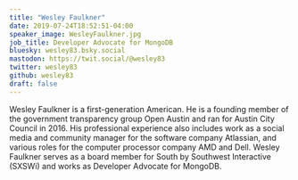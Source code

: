 ```yaml
---
title: "Wesley Faulkner"
date: 2019-07-24T18:52:51-04:00
speaker_image: WesleyFaulkner.jpg
job_title: Developer Advocate for MongoDB
bluesky: wesley83.bsky.social
mastodon: https://twit.social/@wesley83
twitter: wesley83
github: wesley83
draft: false
---
```


Wesley Faulkner is a first-generation American. He is a founding member of the government transparency group Open Austin and ran for Austin City Council in 2016. His professional experience also includes work as a social media and community manager for the software company Atlassian, and various roles for the computer processor company AMD and Dell. Wesley Faulkner serves as a board member for South by Southwest Interactive (SXSWi) and works as Developer Advocate for MongoDB.
